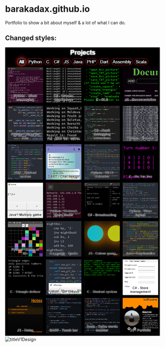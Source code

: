 # barakadax.github.io
Portfolio to show a bit about myself & a lot of what I can do.

## Changed styles:
<img src="projectsV1Design.png" title="projectsV1Design" alt="projectsV1Design">
<img src="titleV1Design.gif" title="titleV1Design" alt="titleV1Design">
